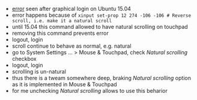* [error](error.png) seen after graphical login on Ubuntu 15.04
* error happens because of `xinput set-prop 12 274 -106 -106 # Reverse scroll, i.e. make it a natural scroll`
* until 15.04 this command allowed to have natural scrolling on touchpad
* removing this command prevents error
* logout, login
* scroll continue to behave as normal, e.g. natural
* go to System Settings ... > Mouse & Touchpad, check _Natural scrolling_ checkbox
* logout, login
* scrolling is un-natural
* thus there is a tweam somewhere deep, braking _Natural scrolling_ option as it is implemented in Mouse & Touchpad
* for me unchecking _Natural scrolling_ allows to use this beharior
